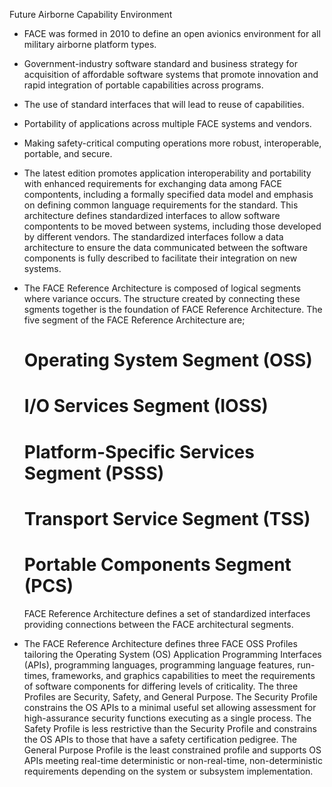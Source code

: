 Future Airborne Capability Environment
 - FACE was formed in 2010 to define an open avionics environment for all military
   airborne platform types.
 - Government-industry software standard and business strategy for acquisition
   of affordable software systems that promote innovation and rapid integration of
   portable capabilities across programs.
 - The use of standard interfaces that will lead to reuse of capabilities.
 - Portability of applications across multiple FACE systems and vendors.
 - Making safety-critical computing operations more robust, interoperable, portable,
   and secure.
 - The latest edition promotes application interoperability and portability with
   enhanced requirements for exchanging data among FACE compontents, including a 
   formally specified data model and emphasis on defining common language requirements
   for the standard. This architecture defines standardized interfaces to allow
   software compontents to be moved between systems, including those developed by
   different vendors. The standardized interfaces follow a data architecture to ensure
   the data communicated between the software components is fully described to facilitate
   their integration on new systems.
 - The FACE Reference Architecture is composed of logical segments where variance occurs.
   The structure created by connecting these sgments together is the foundation of FACE
   Reference Architecture. The five segment of the FACE Reference Architecture are;

    # Operating System Segment (OSS)
	# I/O Services Segment (IOSS)
	# Platform-Specific Services Segment (PSSS)
	# Transport Service Segment (TSS)
	# Portable Components Segment (PCS)
  
   FACE Reference Architecture defines a set of standardized interfaces providing connections 
   between the FACE architectural segments.
 - The FACE Reference Architecture defines three FACE OSS Profiles tailoring the Operating System (OS) 
   Application Programming Interfaces (APIs), programming languages, programming language features, 
   run-times, frameworks, and graphics capabilities to meet the requirements of software components 
   for differing levels of criticality. The three Profiles are Security, Safety, and General Purpose. 
   The Security Profile constrains the OS APIs to a minimal useful set allowing assessment for 
   high-assurance security functions executing as a single process. The Safety Profile is less 
   restrictive than the Security Profile and constrains the OS APIs to those that have a safety 
   certification pedigree. The General Purpose Profile is the least constrained profile and supports 
   OS APIs meeting real-time deterministic or non-real-time, non-deterministic requirements depending 
   on the system or subsystem implementation. 
